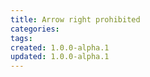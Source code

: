 ```yaml
---
title: Arrow right prohibited
categories:
tags:
created: 1.0.0-alpha.1
updated: 1.0.0-alpha.1
---
```

